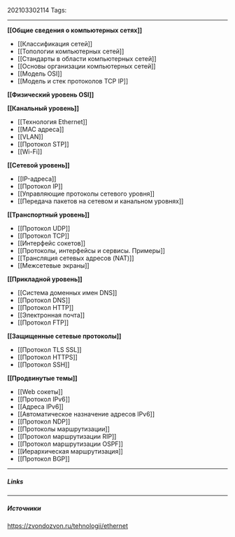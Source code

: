 202103302114
Tags:
___
**[[Общие сведения о компьютерных сетях]]**
- [[Классификация сетей]]
- [[Топологии компьютерных сетей]]
- [[Стандарты в области компьютерных сетей]]
- [[Основы организации компьютерных сетей]]
- [[Модель OSI]]
- [[Модель и стек протоколов TCP IP]]

**[[Физический уровень OSI]]**

**[[Канальный уровень]]**
- [[Технология Ethernet]]
- [[MAC адреса]]
- [[VLAN]]
- [[Протокол STP]]
- [[Wi-Fi]]

**[[Сетевой уровень]]**
- [[IP-адреса]]
- [[Протокол IP]]
- [[Управляющие протоколы сетевого уровня]]
- [[Передача пакетов на сетевом и канальном уровнях]]

**[[Транспортный уровень]]**
- [[Протокол UDP]]
- [[Протокол TCP]]
- [[Интерфейс сокетов]]
- [[Протоколы, интерфейсы и сервисы. Примеры]]
- [[Трансляция сетевых адресов (NAT)]]
- [[Межсетевые экраны]]

**[[Прикладной уровень]]**
- [[Система доменных имен DNS]]
- [[Протокол DNS]]
- [[Протокол HTTP]]
- [[Электронная почта]]
- [[Протокол FTP]]

**[[Защищенные сетевые протоколы]]**
- [[Протокол TLS SSL]]
- [[Протокол HTTPS]]
- [[Протокол SSH]]

**[[Продвинутые темы]]**
- [[Web сокеты]]
- [[Протокол IPv6]]
- [[Адреса IPv6]]
- [[Автоматическое назначение адресов IPv6]]
- [[Протокол NDP]]
- [[Протоколы маршрутизации]]
- [[Протокол маршрутизации RIP]]
- [[Протокол маршрутизации OSPF]]
- [[Иерархическая маршрутизация]]
- [[Протокол BGP]]



___
##### Links


---
##### Источники




https://zvondozvon.ru/tehnologii/ethernet
